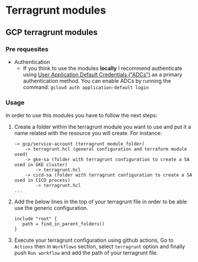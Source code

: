 # Terragrunt modules

## GCP terragrunt modules

### Pre requesites
- Authentication
    - If you think to use the modules **locally** I recommend authenticate using [User Application Default Credentials ("ADCs")](https://cloud.google.com/sdk/gcloud/reference/auth/application-default) as a primary authentication method. You can enable ADCs by running the command: `gcloud auth application-default login`

### Usage
In order to use this modules you have to follow the next steps:
1. Create a folder within the terragrunt module you want to use and put it a name related with the resource you will create. For instance:
    ```
    -> gcp/service-account (terragrunt module folder)
        -> terragrunt.hcl (general configuration and terraform module used)
        -> gke-sa (folder with terragrunt configuration to create a SA used in GKE cluster)
            -> terragrunt.hcl
        -> cicd-sa (folder with terragrunt configuration to create a SA used in CICD process)
            -> terragrunt.hcl
    ...
    ```    

2. Add the below lines in the top of your terragrunt file in order to be able use the generic configuration.
   ```
   include "root" {
      path = find_in_parent_folders()
   }
   ```
4. Execute your terragrunt configuration using github actions, Go to `Actions` then in `Workflows` section, select `terragrunt` option and finally push `Run workflow` and add the path of your terragrunt file.
